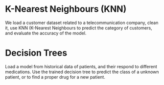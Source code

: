 # K-Nearest Neighbours (KNN)
We load a customer dataset related to a telecommunication company, clean it, use KNN (K-Nearest Neighbours to predict the category of customers, and evaluate the accuracy of the model.

# Decision Trees
Load a model from historical data of patients, and their respond to different medications. Use the trained decision tree to predict the class of a unknown patient, or to find a proper drug for a new patient.
